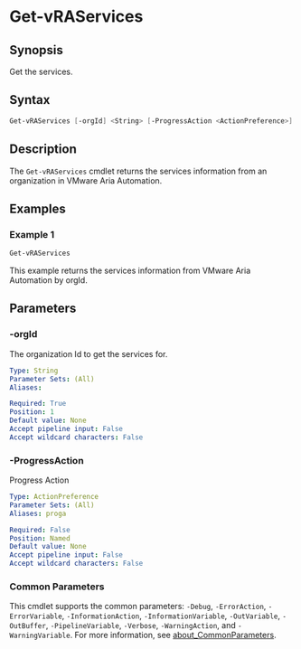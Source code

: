# Get-vRAServices

## Synopsis

Get the services.

## Syntax

```powershell
Get-vRAServices [-orgId] <String> [-ProgressAction <ActionPreference>] [<CommonParameters>]
```

## Description

The `Get-vRAServices` cmdlet returns the services information from an organization in VMware Aria Automation.

## Examples

### Example 1

```powershell
Get-vRAServices 
```

This example returns the services information from VMware Aria Automation by orgId.

## Parameters

### -orgId

The organization Id to get the services for.

```yaml
Type: String
Parameter Sets: (All)
Aliases:

Required: True
Position: 1
Default value: None
Accept pipeline input: False
Accept wildcard characters: False
```

### -ProgressAction

Progress Action

```yaml
Type: ActionPreference
Parameter Sets: (All)
Aliases: proga

Required: False
Position: Named
Default value: None
Accept pipeline input: False
Accept wildcard characters: False
```

### Common Parameters

This cmdlet supports the common parameters: `-Debug`, `-ErrorAction`, `-ErrorVariable`, `-InformationAction`, `-InformationVariable`, `-OutVariable`, `-OutBuffer`, `-PipelineVariable`, `-Verbose`, `-WarningAction`, and `-WarningVariable`. For more information, see [about_CommonParameters](http://go.microsoft.com/fwlink/?LinkID=113216).
